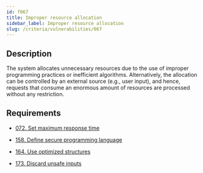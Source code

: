 ```yaml
---
id: f067
title: Improper resource allocation
sidebar_label: Improper resource allocation
slug: /criteria/vulnerabilities/067
---
```


## Description

The system allocates unnecessary resources
due to the use of improper programming practices
or inefficient algorithms.
Alternatively,
the allocation can be controlled by an external source
(e.g., user input), and hence,
requests that consume an enormous amount of resources
are processed without any restriction.

## Requirements

- [072. Set maximum response time](/criteria/requirements/architecture/072)

- [158. Define secure programming language](/criteria/requirements/source/158)

- [164. Use optimized structures](/criteria/requirements/source/164)

- [173. Discard unsafe inputs](/criteria/requirements/source/173)
